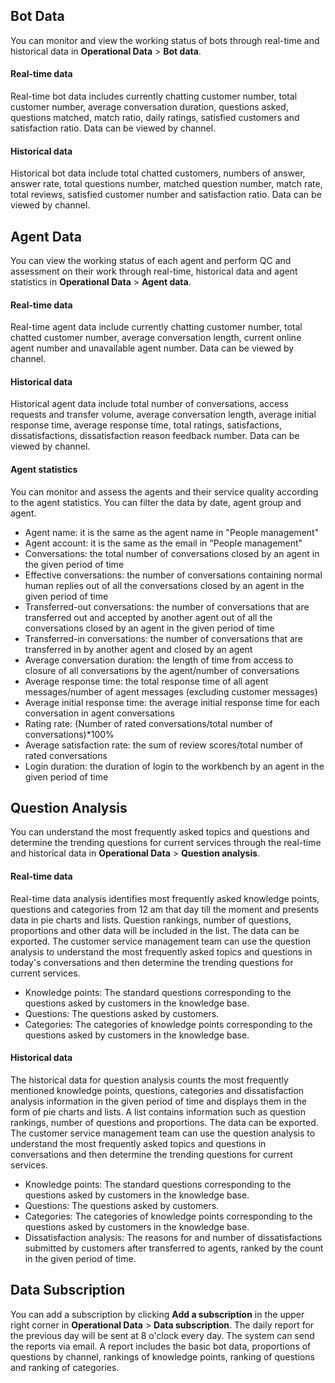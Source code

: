 ﻿## Bot Data
You can monitor and view the working status of bots through real-time and historical data in **Operational Data** > **Bot data**.

#### Real-time data
Real-time bot data includes currently chatting customer number, total customer number, average conversation duration, questions asked, questions matched, match ratio, daily ratings, satisfied customers and satisfaction ratio. Data can be viewed by channel.

#### Historical data
Historical bot data include total chatted customers, numbers of answer, answer rate, total questions number, matched question number, match rate, total reviews, satisfied customer number and satisfaction ratio. Data can be viewed by channel.

## Agent Data
You can view the working status of each agent and perform QC and assessment on their work through real-time, historical data and agent statistics in **Operational Data** > **Agent data**.

#### Real-time data
Real-time agent data include  currently chatting customer number, total chatted customer number, average conversation length, current online agent number and unavailable agent number. Data can be viewed by channel.

#### Historical data
Historical agent data include total number of conversations, access requests and transfer volume, average conversation length, average initial response time, average response time, total ratings, satisfactions, dissatisfactions, dissatisfaction reason feedback number. Data can be viewed by channel.

#### Agent statistics
You can monitor and assess the agents and their service quality according to the agent statistics. You can filter the data by date, agent group and agent.
- Agent name: it is the same as the agent name in "People management"
- Agent account: it is the same as the email in "People management"
- Conversations: the total number of conversations closed by an agent in the given period of time
- Effective conversations: the number of conversations containing normal human replies out of all the conversations closed by an agent in the given period of time
- Transferred-out conversations: the number of conversations that are transferred out and accepted by another agent out of all the conversations closed by an agent in the given period of time
- Transferred-in conversations: the number of conversations that are transferred in by another agent and closed by an agent
- Average conversation duration: the length of time from access to closure of all conversations by the agent/number of conversations
- Average response time: the total response time of all agent messages/number of agent messages (excluding customer messages)
- Average initial response time: the average initial response time for each conversation in agent conversations
- Rating rate: (Number of rated conversations/total number of conversations)\*100%
- Average satisfaction rate: the sum of review scores/total number of rated conversations
- Login duration: the duration of login to the workbench by an agent in the given period of time

## Question Analysis
You can understand the most frequently asked topics and questions and determine the trending questions for current services through the real-time and historical data in **Operational Data** > **Question analysis**.

#### Real-time data
Real-time data analysis identifies most frequently asked knowledge points, questions and categories from 12 am that day till the moment and presents data in pie charts and lists.  Question rankings, number of questions, proportions and other data will be included in the list. The data can be exported.
The customer service management team can use the question analysis to understand the most frequently asked topics and questions in today's conversations and then determine the trending questions for current services.
- Knowledge points: The standard questions corresponding to the questions asked by customers in the knowledge base.
- Questions: The questions asked by customers.
- Categories: The categories of knowledge points corresponding to the questions asked by customers in the knowledge base.

#### Historical data
The historical data for question analysis counts the most frequently mentioned knowledge points, questions, categories and dissatisfaction analysis information in the given period of time and displays them in the form of pie charts and lists. A list contains information such as question rankings, number of questions and proportions. The data can be exported.
The customer service management team can use the question analysis to understand the most frequently asked topics and questions in conversations and then determine the trending questions for current services.
- Knowledge points: The standard questions corresponding to the questions asked by customers in the knowledge base.
- Questions: The questions asked by customers.
- Categories: The categories of knowledge points corresponding to the questions asked by customers in the knowledge base.
- Dissatisfaction analysis: The reasons for and number of dissatisfactions submitted by customers after transferred to agents, ranked by the count in the given period of time.

## Data Subscription
You can add a subscription by clicking **Add a subscription** in the upper right corner in **Operational Data** > **Data subscription**. The daily report for the previous day will be sent at 8 o'clock every day.
The system can send the reports via email. A report includes the basic bot data, proportions of questions by channel, rankings of knowledge points, ranking of questions and ranking of categories.
